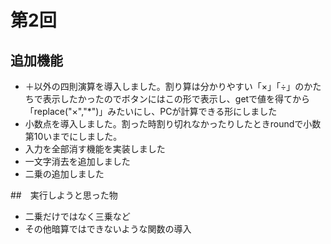 
# 第2回
## 追加機能
- ＋以外の四則演算を導入しました。割り算は分かりやすい「×」「÷」のかたちで表示したかったのでボタンにはこの形で表示し、getで値を得てから「replace("×","*")」みたいにし、PCが計算できる形にしました
- 小数点を導入しました。割った時割り切れなかったりしたときroundで小数第10いまでにしました。
- 入力を全部消す機能を実装しました
- 一文字消去を追加しました
- 二乗の追加しました

##　実行しようと思った物
- 二乗だけではなく三乗など
- その他暗算ではできないような関数の導入

